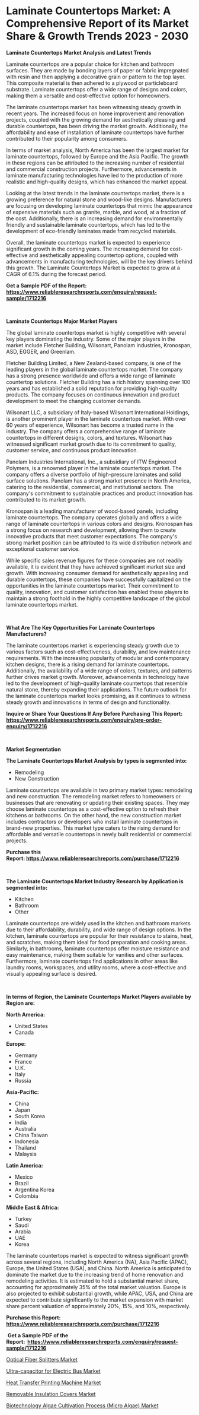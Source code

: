 <p><h1>Laminate Countertops Market: A Comprehensive Report of its Market Share & Growth Trends 2023 - 2030</h1></p><p><strong>Laminate Countertops Market Analysis and Latest Trends</strong></p>
<p><p>Laminate countertops are a popular choice for kitchen and bathroom surfaces. They are made by bonding layers of paper or fabric impregnated with resin and then applying a decorative grain or pattern to the top layer. This composite material is then adhered to a plywood or particleboard substrate. Laminate countertops offer a wide range of designs and colors, making them a versatile and cost-effective option for homeowners.</p><p>The laminate countertops market has been witnessing steady growth in recent years. The increased focus on home improvement and renovation projects, coupled with the growing demand for aesthetically pleasing and durable countertops, has been driving the market growth. Additionally, the affordability and ease of installation of laminate countertops have further contributed to their popularity among consumers.</p><p>In terms of market analysis, North America has been the largest market for laminate countertops, followed by Europe and the Asia Pacific. The growth in these regions can be attributed to the increasing number of residential and commercial construction projects. Furthermore, advancements in laminate manufacturing technologies have led to the production of more realistic and high-quality designs, which has enhanced the market appeal.</p><p>Looking at the latest trends in the laminate countertops market, there is a growing preference for natural stone and wood-like designs. Manufacturers are focusing on developing laminate countertops that mimic the appearance of expensive materials such as granite, marble, and wood, at a fraction of the cost. Additionally, there is an increasing demand for environmentally friendly and sustainable laminate countertops, which has led to the development of eco-friendly laminates made from recycled materials.</p><p>Overall, the laminate countertops market is expected to experience significant growth in the coming years. The increasing demand for cost-effective and aesthetically appealing countertop options, coupled with advancements in manufacturing technologies, will be the key drivers behind this growth. The Laminate Countertops Market is expected to grow at a CAGR of 6.1% during the forecast period.</p></p>
<p><strong>Get a Sample PDF of the Report:&nbsp; <a href="https://www.reliableresearchreports.com/enquiry/request-sample/1712216">https://www.reliableresearchreports.com/enquiry/request-sample/1712216</a></strong></p>
<p>&nbsp;</p>
<p><strong>Laminate Countertops Major Market Players</strong></p>
<p><p>The global laminate countertops market is highly competitive with several key players dominating the industry. Some of the major players in the market include Fletcher Building, Wilsonart, Panolam Industries, Kronospan, ASD, EGGER, and Greenlam.</p><p>Fletcher Building Limited, a New Zealand-based company, is one of the leading players in the global laminate countertops market. The company has a strong presence worldwide and offers a wide range of laminate countertop solutions. Fletcher Building has a rich history spanning over 100 years and has established a solid reputation for providing high-quality products. The company focuses on continuous innovation and product development to meet the changing customer demands.</p><p>Wilsonart LLC, a subsidiary of Italy-based Wilsonart International Holdings, is another prominent player in the laminate countertops market. With over 60 years of experience, Wilsonart has become a trusted name in the industry. The company offers a comprehensive range of laminate countertops in different designs, colors, and textures. Wilsonart has witnessed significant market growth due to its commitment to quality, customer service, and continuous product innovation.</p><p>Panolam Industries International, Inc., a subsidiary of ITW Engineered Polymers, is a renowned player in the laminate countertops market. The company offers a diverse portfolio of high-pressure laminates and solid surface solutions. Panolam has a strong market presence in North America, catering to the residential, commercial, and institutional sectors. The company's commitment to sustainable practices and product innovation has contributed to its market growth.</p><p>Kronospan is a leading manufacturer of wood-based panels, including laminate countertops. The company operates globally and offers a wide range of laminate countertops in various colors and designs. Kronospan has a strong focus on research and development, allowing them to create innovative products that meet customer expectations. The company's strong market position can be attributed to its wide distribution network and exceptional customer service.</p><p>While specific sales revenue figures for these companies are not readily available, it is evident that they have achieved significant market size and growth. With increasing consumer demand for aesthetically appealing and durable countertops, these companies have successfully capitalized on the opportunities in the laminate countertops market. Their commitment to quality, innovation, and customer satisfaction has enabled these players to maintain a strong foothold in the highly competitive landscape of the global laminate countertops market.</p></p>
<p>&nbsp;</p>
<p><strong>What Are The Key Opportunities For Laminate Countertops Manufacturers?</strong></p>
<p><p>The laminate countertops market is experiencing steady growth due to various factors such as cost-effectiveness, durability, and low maintenance requirements. With the increasing popularity of modular and contemporary kitchen designs, there is a rising demand for laminate countertops. Additionally, the availability of a wide range of colors, textures, and patterns further drives market growth. Moreover, advancements in technology have led to the development of high-quality laminate countertops that resemble natural stone, thereby expanding their applications. The future outlook for the laminate countertops market looks promising, as it continues to witness steady growth and innovations in terms of design and functionality.</p></p>
<p><strong>Inquire or Share Your Questions If Any Before Purchasing This Report: <a href="https://www.reliableresearchreports.com/enquiry/pre-order-enquiry/1712216">https://www.reliableresearchreports.com/enquiry/pre-order-enquiry/1712216</a></strong></p>
<p>&nbsp;</p>
<p><strong>Market Segmentation</strong></p>
<p><strong>The Laminate Countertops Market Analysis by types is segmented into:</strong></p>
<p><ul><li>Remodeling</li><li>New Construction</li></ul></p>
<p><p>Laminate countertops are available in two primary market types: remodeling and new construction. The remodeling market refers to homeowners or businesses that are renovating or updating their existing spaces. They may choose laminate countertops as a cost-effective option to refresh their kitchens or bathrooms. On the other hand, the new construction market includes contractors or developers who install laminate countertops in brand-new properties. This market type caters to the rising demand for affordable and versatile countertops in newly built residential or commercial projects.</p></p>
<p><strong>Purchase this Report:&nbsp;<a href="https://www.reliableresearchreports.com/purchase/1712216">https://www.reliableresearchreports.com/purchase/1712216</a></strong></p>
<p>&nbsp;</p>
<p><strong>The Laminate Countertops Market Industry Research by Application is segmented into:</strong></p>
<p><ul><li>Kitchen</li><li>Bathroom</li><li>Other</li></ul></p>
<p><p>Laminate countertops are widely used in the kitchen and bathroom markets due to their affordability, durability, and wide range of design options. In the kitchen, laminate countertops are popular for their resistance to stains, heat, and scratches, making them ideal for food preparation and cooking areas. Similarly, in bathrooms, laminate countertops offer moisture resistance and easy maintenance, making them suitable for vanities and other surfaces. Furthermore, laminate countertops find applications in other areas like laundry rooms, workspaces, and utility rooms, where a cost-effective and visually appealing surface is desired.</p></p>
<p>&nbsp;</p>
<p><strong>In terms of Region, the Laminate Countertops Market Players available by Region are:</strong></p>
<p>
    <p> <strong> North America: </strong>
        <ul>
            <li>United States</li>
            <li>Canada</li>
        </ul>
        </p> 
    <p> <strong> Europe: </strong>
        <ul>
            <li>Germany</li>
            <li>France</li>
            <li>U.K.</li>
            <li>Italy</li>
            <li>Russia</li>
        </ul>
        </p> 
    <p> <strong> Asia-Pacific: </strong>
        <ul>
            <li>China</li>
            <li>Japan</li>
            <li>South Korea</li>
            <li>India</li>
            <li>Australia</li>
            <li>China Taiwan</li>
            <li>Indonesia</li>
            <li>Thailand</li>
            <li>Malaysia</li>
        </ul>
        </p> 
    <p> <strong> Latin America: </strong>
        <ul>
            <li>Mexico</li>
            <li>Brazil</li>
            <li>Argentina Korea</li>
            <li>Colombia</li>
        </ul>
        </p> 
    <p> <strong> Middle East & Africa: </strong>
        <ul>
            <li>Turkey</li>
            <li>Saudi</li>
            <li>Arabia</li>
            <li>UAE</li>
            <li>Korea</li>
        </ul>
    </p>
    </p>
<p><p>The laminate countertops market is expected to witness significant growth across several regions, including North America (NA), Asia Pacific (APAC), Europe, the United States (USA), and China. North America is anticipated to dominate the market due to the increasing trend of home renovation and remodeling activities. It is estimated to hold a substantial market share, accounting for approximately 35% of the total market valuation. Europe is also projected to exhibit substantial growth, while APAC, USA, and China are expected to contribute significantly to the market expansion with market share percent valuation of approximately 20%, 15%, and 10%, respectively.</p></p>
<p><strong>Purchase this Report: <a href="https://www.reliableresearchreports.com/purchase/1712216">https://www.reliableresearchreports.com/purchase/1712216</a></strong></p>
<p>&nbsp;<strong>Get a Sample PDF of the Report:&nbsp;&nbsp;<a href="https://www.reliableresearchreports.com/enquiry/request-sample/1712216">https://www.reliableresearchreports.com/enquiry/request-sample/1712216</a></strong></p>
<p><strong></strong></p>
<p><p><a href="https://medium.com/@drakesporer988/optical-fiber-splitters-market-size-cagr-trends-2024-2030-43c634783850">Optical Fiber Splitters Market</a></p><p><a href="https://medium.com/@evalynkoepp98698/ultra-capacitor-for-electric-bus-market-outlook-industry-overview-and-forecast-2023-to-2030-5f1aacef9942">Ultra-capacitor for Electric Bus Market</a></p><p><a href="https://github.com/sofyaavrova/Market-Research-Report-List-1/blob/main/heat-transfer-printing-machine-market.md">Heat Transfer Printing Machine Market</a></p><p><a href="https://github.com/kholmovskayalyudmila/Market-Research-Report-List-1/blob/main/removable-insulation-covers-market.md">Removable Insulation Covers Market</a></p><p><a href="https://medium.com/@cletaturner879789/biotechnology-algae-cultivation-process-micro-algae-market-comprehensive-assessment-by-type-48768f180c69">Biotechnology Algae Cultivation Process (Micro Algae) Market</a></p></p>